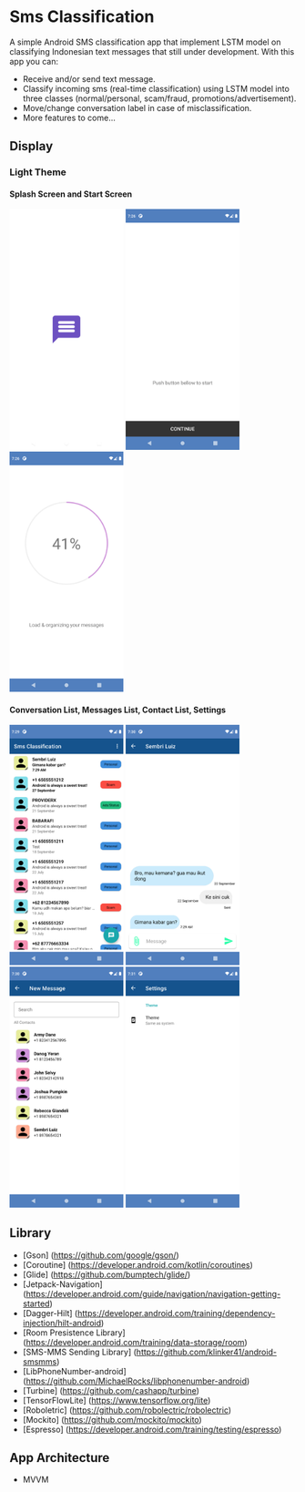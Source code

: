 # Sms Classification

A simple Android SMS classification app that implement LSTM model on classifying Indonesian text messages that still under development. With this app you can:

* Receive and/or send text message.
* Classify incoming sms (real-time classification) using LSTM model into three classes (normal/personal, scam/fraud, promotions/advertisement).
* Move/change conversation label in case of misclassification.
* More features to come...

## Display
### Light Theme
#### Splash Screen and Start Screen
<img src="images/splash_light.png" alt="splash_light" width="200"> <img src="images/start_light.png" alt="start_light" width="200"> <img src="images/load_light.png" alt="load_light" width="200">
#### Conversation List, Messages List, Contact List, Settings
<img src="images/conversations_light.png" alt="conversations_light" width="200"> <img src="images/messages_light.png" alt="messages_light" width="200"> </br>
<img src="images/contact_light.png" alt="contact_light" width="200"> <img src="images/settings_light.png" alt="settings_light" width="200">

## Library
* [Gson] (https://github.com/google/gson/)
* [Coroutine] (https://developer.android.com/kotlin/coroutines)
* [Glide] (https://github.com/bumptech/glide/)
* [Jetpack-Navigation] (https://developer.android.com/guide/navigation/navigation-getting-started)
* [Dagger-Hilt] (https://developer.android.com/training/dependency-injection/hilt-android)
* [Room Presistence Library] (https://developer.android.com/training/data-storage/room)
* [SMS-MMS Sending Library] (https://github.com/klinker41/android-smsmms)
* [LibPhoneNumber-android] (https://github.com/MichaelRocks/libphonenumber-android)
* [Turbine] (https://github.com/cashapp/turbine)
* [TensorFlowLite] (https://www.tensorflow.org/lite)
* [Roboletric] (https://github.com/robolectric/robolectric)
* [Mockito] (https://github.com/mockito/mockito)
* [Espresso] (https://developer.android.com/training/testing/espresso)

## App Architecture
* MVVM
